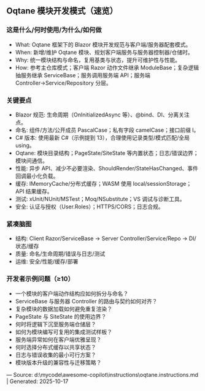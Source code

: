 ## Oqtane 模块开发模式（速览）

### 这是什么/何时使用/为什么/如何做
- What: Oqtane 框架下的 Blazor 模块开发规范与客户端/服务器配套模式。
- When: 新增/维护 Oqtane 模块、规划客户端服务与服务器控制器/仓储时。
- Why: 统一模块结构与命名，复用基类与状态，提升可维护性与性能。
- How: 参考主仓库模式；客户端 Razor 动作文件继承 ModuleBase；复杂逻辑抽服务继承 ServiceBase；服务调用服务端 API；服务端 Controller→Service/Repository 分层。

### 关键要点
- Blazor 规范: 生命周期（OnInitializedAsync 等）、@bind、DI、分离关注点。
- 命名: 组件/方法/公开成员 PascalCase；私有字段 camelCase；接口前缀 I。
- C# 版本: 使用最新 C#（示例提到 13），合理使用记录类型/模式匹配/全局 using。
- Oqtane: 模块目录结构；PageState/SiteState 等内置状态；日志/错误边界；模块间通信。
- 性能: 异步 API、减少不必要渲染、ShouldRender/StateHasChanged、事件回调最小化负载。
- 缓存: IMemoryCache/分布式缓存；WASM 使用 local/sessionStorage；API 结果缓存。
- 测试: xUnit/NUnit/MSTest；Moq/NSubstitute；VS 调试与诊断工具。
- 安全: 认证与授权（User.Roles）；HTTPS/CORS；日志合规。

### 紧凑脑图
- 结构: Client Razor/ServiceBase → Server Controller/Service/Repo → DI/状态/缓存
- 质量: 命名/生命周期/错误与日志/测试
- 运维: 安全/性能/缓存/部署

### 开发者示例问题（≥10）
- 一个模块的客户端动作结构应如何拆分与命名？
- ServiceBase 与服务器 Controller 的路由与契约如何对齐？
- 复杂模块的数据加载如何避免重复渲染？
- PageState 与 SiteState 的使用边界？
- 何时将逻辑下沉至服务端仓储层？
- 如何为模块编写可复用的集成测试样板？
- 服务端异常如何在客户端优雅呈现？
- 何时选择分布式缓存以共享状态？
- 日志与错误收集的最小可行方案？
- 模块版本升级的兼容性与迁移策略？

—
Source: d:\mycode\awesome-copilot\instructions\oqtane.instructions.md | Generated: 2025-10-17

